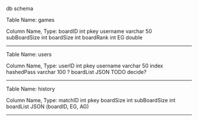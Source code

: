 db schema

Table Name:
games

Column Name, Type:
boardID         int                 pkey
username        varchar 50          
subBoardSize    int
boardSize       int 
boardRank       int
EG              double

________________________________________________________________________________

Table Name:
users

Column Name, Type:
userID          int                 pkey
username        varchar 50          index
hashedPass      varchar 100 ?
boardList       JSON TODO decide?

________________________________________________________________________________

Table Name:
history

Column Name, Type:
matchID         int                 pkey
boardSize       int
subBoardSize    int
boardList       JSON      (boardID, EG, AG)

________________________________________________________________________________
